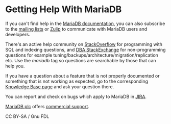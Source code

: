 
# Getting Help With MariaDB

If you can't find help in the [MariaDB documentation](/kb/en/mariadb-documentation/), you can also subscribe to the [mailing lists](https://app.gitbook.com/s/WCInJQ9cmGjq1lsTG91E/company-and-community/friends-of-mariadb/resources) or [Zulip](https://mariadb.zulipchat.com) to communicate with MariaDB users and developers.


There's an active help community on [StackOverflow](https://stackoverflow.com/) for programming with SQL and indexing questions, and [DBA StackExchange](https://dba.stackexchange.com/) for non-programming questions for example tuning/backups/architecture/migration/replication etc. Use the *mariadb* tag so questions are searchable by those that can help you.


If you have a question about a feature that is not properly documented or something that is not working as expected, go to the corresponding [Knowledge Base page](/kb/en/mariadb/) and ask your question there.


You can report and check on bugs which apply to MariaDB in [JIRA](https://app.gitbook.com/s/WCInJQ9cmGjq1lsTG91E/training-and-tutorials/advanced-mariadb-articles/development-articles/tools/jira).


[MariaDB plc](https://mariadb.com) offers [commercial support](https://mariadb.com/services/mariadb-mysql-subscription-services).


CC BY-SA / Gnu FDL


